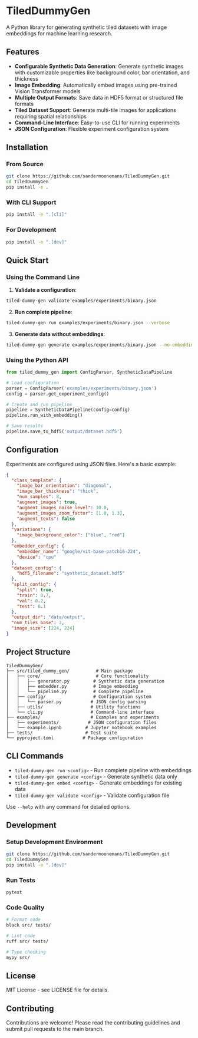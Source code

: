 # TiledDummyGen

A Python library for generating synthetic tiled datasets with image embeddings for machine learning research.

## Features

- **Configurable Synthetic Data Generation**: Generate synthetic images with customizable properties like background color, bar orientation, and thickness
- **Image Embedding**: Automatically embed images using pre-trained Vision Transformer models
- **Multiple Output Formats**: Save data in HDF5 format or structured file formats
- **Tiled Dataset Support**: Generate multi-tile images for applications requiring spatial relationships
- **Command-Line Interface**: Easy-to-use CLI for running experiments
- **JSON Configuration**: Flexible experiment configuration system

## Installation

### From Source

```bash
git clone https://github.com/sandermoonemans/TiledDummyGen.git
cd TiledDummyGen
pip install -e .
```

### With CLI Support

```bash
pip install -e ".[cli]"
```

### For Development

```bash
pip install -e ".[dev]"
```

## Quick Start

### Using the Command Line

1. **Validate a configuration**:
```bash
tiled-dummy-gen validate examples/experiments/binary.json
```

2. **Run complete pipeline**:
```bash
tiled-dummy-gen run examples/experiments/binary.json --verbose
```

3. **Generate data without embeddings**:
```bash
tiled-dummy-gen generate examples/experiments/binary.json --no-embedding
```

### Using the Python API

```python
from tiled_dummy_gen import ConfigParser, SyntheticDataPipeline

# Load configuration
parser = ConfigParser('examples/experiments/binary.json')
config = parser.get_experiment_config()

# Create and run pipeline
pipeline = SyntheticDataPipeline(config=config)
pipeline.run_with_embedding()

# Save results
pipeline.save_to_hdf5('output/dataset.hdf5')
```

## Configuration

Experiments are configured using JSON files. Here's a basic example:

```json
{
  "class_template": {
    "image_bar_orientation": "diagonal",
    "image_bar_thickness": "thick",
    "num_samples": 8,
    "augment_images": true,
    "augment_images_noise_level": 10.0,
    "augment_images_zoom_factor": [1.0, 1.3],
    "augment_texts": false
  },
  "variations": {
    "image_background_color": ["blue", "red"]
  },
  "embedder_config": {
    "embedder_name": "google/vit-base-patch16-224",
    "device": "cpu"
  },
  "dataset_config": {
    "hdf5_filename": "synthetic_dataset.hdf5"
  },
  "split_config": {
    "split": true,
    "train": 0.7,
    "val": 0.2,
    "test": 0.1
  },
  "output_dir": "data/output",
  "num_tiles_base": 3,
  "image_size": [224, 224]
}
```

## Project Structure

```
TiledDummyGen/
├── src/tiled_dummy_gen/          # Main package
│   ├── core/                     # Core functionality
│   │   ├── generator.py         # Synthetic data generation
│   │   ├── embedder.py          # Image embedding
│   │   └── pipeline.py          # Complete pipeline
│   ├── config/                  # Configuration system
│   │   └── parser.py           # JSON config parsing
│   ├── utils/                  # Utility functions
│   └── cli.py                  # Command-line interface
├── examples/                   # Examples and experiments
│   ├── experiments/           # JSON configuration files
│   └── example.ipynb         # Jupyter notebook examples
├── tests/                    # Test suite
└── pyproject.toml           # Package configuration
```

## CLI Commands

- `tiled-dummy-gen run <config>` - Run complete pipeline with embeddings
- `tiled-dummy-gen generate <config>` - Generate synthetic data only
- `tiled-dummy-gen embed <config>` - Generate embeddings for existing data
- `tiled-dummy-gen validate <config>` - Validate configuration file

Use `--help` with any command for detailed options.

## Development

### Setup Development Environment

```bash
git clone https://github.com/sandermoonemans/TiledDummyGen.git
cd TiledDummyGen
pip install -e ".[dev]"
```

### Run Tests

```bash
pytest
```

### Code Quality

```bash
# Format code
black src/ tests/

# Lint code  
ruff src/ tests/

# Type checking
mypy src/
```

## License

MIT License - see LICENSE file for details.

## Contributing

Contributions are welcome! Please read the contributing guidelines and submit pull requests to the main branch.